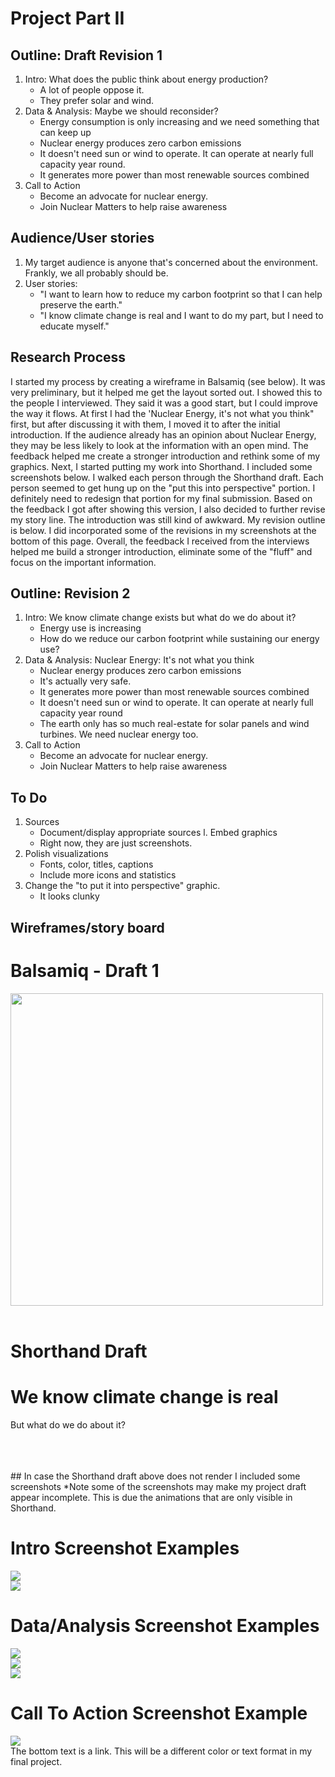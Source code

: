 # Project Part II
## Outline: Draft Revision 1
  1. Intro:  What does the public think about energy production?
      * A lot of people oppose it. 
      * They prefer solar and wind.
  1. Data & Analysis: Maybe we should reconsider?
      * Energy consumption is only increasing and we need something that can keep up
      * Nuclear energy produces zero carbon emissions
      * It doesn't need sun or wind to operate. It can operate at nearly full capacity year round.
      * It generates more power than most renewable sources combined
  1. Call to Action
      * Become an advocate for nuclear energy. 
      * Join Nuclear Matters to help raise awareness

## Audience/User stories
  1. My target audience is anyone that's concerned about the environment. Frankly, we all probably should be.
  1. User stories:
      *   "I want to learn how to reduce my carbon footprint so that I can help preserve the earth."
      *   "I know climate change is real and I want to do my part, but I need to educate myself."

## Research Process
I started my process by creating a wireframe in Balsamiq (see below). It was very preliminary, but it helped me get the layout sorted out. I showed this to the people I interviewed. They said it was a good start, but I could improve the way it flows. At first I had the 'Nuclear Energy, it's not what you think" first, but after discussing it with them, I moved it to after the initial introduction. If the audience already has an opinion about Nuclear Energy, they may be less likely to look at the information with an open mind. The feedback helped me create a stronger introduction and rethink some of my graphics. Next, I started putting my work into Shorthand. I included some screenshots below. I walked each person through the Shorthand draft. Each person seemed to get hung up on the "put this into perspective" portion. I definitely need to redesign that portion for my final submission. Based on the feedback I got after showing this version, I also decided to further revise my story line. The introduction was still kind of awkward. My revision outline is below. I did incorporated some of the revisions in my screenshots at the bottom of this page. Overall, the feedback I received from the interviews helped me build a stronger introduction, eliminate some of the "fluff" and focus on the important information.

## Outline: Revision 2
   1. Intro:  We know climate change exists but what do we do about it?
      * Energy use is increasing
      * How do we reduce our carbon footprint while sustaining our energy use?
   1. Data & Analysis: Nuclear Energy: It's not what you think
      * Nuclear energy produces zero carbon emissions
      * It's actually very safe.
      * It generates more power than most renewable sources combined
      * It doesn't need sun or wind to operate. It can operate at nearly full capacity year round
      * The earth only has so much real-estate for solar panels and wind turbines. We need nuclear energy too.
  1. Call to Action
      * Become an advocate for nuclear energy. 
      * Join Nuclear Matters to help raise awareness

## To Do
  1. Sources
      *  Document/display appropriate sources 
  l. Embed graphics 
      * Right now, they are just screenshots.
  1. Polish visualizations
      *  Fonts, color, titles, captions
      *  Include more icons and statistics
  1. Change the "to put it into perspective" graphic. 
      * It looks clunky
 
## Wireframes/story board

# Balsamiq - Draft 1
<img src="https://github.com/stburke-cmu/burke-samantha-portfolio/blob/main/images/Wireframe sample.png?raw=true" width="500"><br>
<br>

# Shorthand Draft
<script src="https://embed.shorthand.com/embed_9.js"></script>
<div data-shorthand-embed="carnegiemellon.shorthandstories.com/rethinkenergy/"><h1>We know climate change is real</h1><p>But what do we do about it?</p></div>
<br>
<br>
<br>
## In case the Shorthand draft above does not render I included some screenshots
*Note some of the screenshots may make my project draft appear incomplete. This is due the animations that are only visible in Shorthand.<br>

# Intro Screenshot Examples 
<img src="https://github.com/stburke-cmu/burke-samantha-portfolio/blob/main/images/intro_slide.JPG?raw=true"><br>
<img src="https://github.com/stburke-cmu/burke-samantha-portfolio/blob/main/images/Intro.JPG?raw=true"><br>

# Data/Analysis Screenshot Examples 
<img src="https://github.com/stburke-cmu/burke-samantha-portfolio/blob/main/images/data.JPG?raw=true"><br>
<img src="https://github.com/stburke-cmu/burke-samantha-portfolio/blob/main/images/data2.JPG?raw=true"><br>
<img src="https://github.com/stburke-cmu/burke-samantha-portfolio/blob/main/images/data3.JPG?raw=true"><br>
# Call To Action Screenshot Example
<img src="https://github.com/stburke-cmu/burke-samantha-portfolio/blob/main/images/call to action.JPG?raw=true"><br>
The bottom text is a link. This will be a different color or text format in my final project. 


